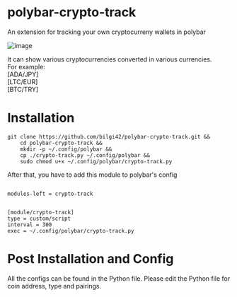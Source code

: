 # polybar-crypto-track
An extension for tracking your own cryptocurreny wallets in polybar

![image](https://github.com/user-attachments/assets/5d9ecfa8-4f4d-4cd2-a78a-c71c5831a7e5)

It can show various cryptocurrencies converted in various currencies.\
For example:\
[ADA/JPY]\
[LTC/EUR]\
[BTC/TRY]

# Installation
```
git clone https://github.com/bilgi42/polybar-crypto-track.git &&
    cd polybar-crypto-track &&
    mkdir -p ~/.config/polybar &&
    cp ./crypto-track.py ~/.config/polybar &&
    sudo chmod u+x ~/.config/polybar/crypto-track.py
```

After that, you have to add this module to polybar's config

```

modules-left = crypto-track


[module/crypto-track]
type = custom/script
interval = 300
exec = ~/.config/polybar/crypto-track.py

```

# Post Installation and Config

All the configs can be found in the Python file. Please edit the Python file for coin address, type and pairings.

